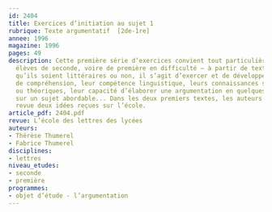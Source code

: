 ```yaml
---
id: 2404
title: Exercices d’initiation au sujet 1 
rubrique: Texte argumentatif  [2de-1re]
annee: 1996
magazine: 1996
pages: 49
description: Cette première série d’exercices convient tout particulièrement aux
  élèves de seconde, voire de première en difficulté – à partir de textes accessibles,
  qu’ils soient littéraires ou non, il s’agit d’exercer et de développer leur faculté
  de compréhension, leur compétence linguistique, leurs connaissances stylistiques
  ou théoriques, leur capacité d’élaborer une argumentation en quelques paragraphes
  sur un sujet abordable... Dans les deux premiers textes, les auteurs passent en
  revue deux idées reçues sur l’école.
article_pdf: 2404.pdf
revue: L’école des lettres des lycées
auteurs:
- Thérèse Thumerel
- Fabrice Thumerel
disciplines:
- lettres
niveau_etudes:
- seconde
- première
programmes:
- objet d’étude - l’argumentation
---
```

